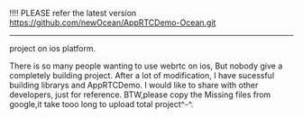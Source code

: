 !!!!
PLEASE refer the latest version 
https://github.com/newOcean/AppRTCDemo-Ocean.git

-----------------------------------------------------


project on ios platform.

There is so many people wanting to use webrtc on ios, But nobody give a completely building project.
 After a lot of modification, I have sucessful building librarys and AppRTCDemo. 
I would like to share with other developers, just for reference.
 BTW,please copy the Missing files from google,it take tooo long to upload total project^-^.
